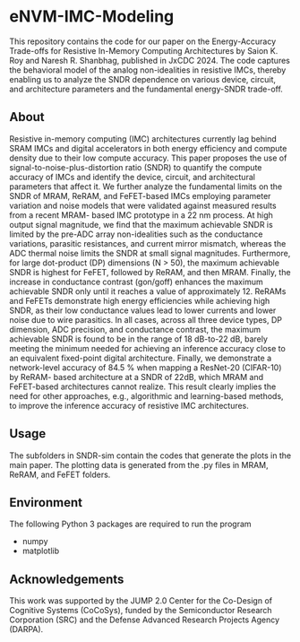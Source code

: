 # eNVM-IMC-Modeling
This repository contains the code for our paper on the Energy-Accuracy Trade-offs for Resistive In-Memory Computing Architectures by Saion K. Roy and Naresh R. Shanbhag, published in JxCDC 2024. The code captures the behavioral model of the analog non-idealities in resistive IMCs, thereby enabling us to analyze the SNDR dependence on various device, circuit, and architecture parameters and the fundamental energy-SNDR trade-off.

## About
Resistive in-memory computing (IMC) architectures currently lag behind SRAM IMCs and digital accelerators in both energy efficiency and compute density due to their low compute accuracy. This paper proposes the use of signal-to-noise-plus-distortion ratio (SNDR) to quantify the compute accuracy of IMCs and identify the device, circuit, and architectural parameters that affect it. We further analyze the fundamental limits on the SNDR of MRAM, ReRAM, and FeFET-based IMCs employing parameter variation and noise models that were validated against measured results from a recent MRAM- based IMC prototype in a 22 nm process. At high output signal magnitude, we find that the maximum achievable SNDR is limited by the pre-ADC array non-idealities such as the conductance variations, parasitic resistances, and current mirror mismatch, whereas the ADC thermal noise limits the SNDR at small signal magnitudes. Furthermore, for large dot-product (DP) dimensions (N > 50), the maximum achievable SNDR is highest for FeFET, followed by ReRAM, and then MRAM. Finally, the increase in conductance contrast (gon/goff) enhances the maximum achievable SNDR only until it reaches a value of approximately 12. ReRAMs and FeFETs demonstrate high energy efficiencies while achieving high SNDR, as their low conductance values lead to lower currents and lower noise due to wire parasitics. In all cases, across all three device types, DP dimension, ADC precision, and conductance contrast, the maximum achievable SNDR is found to be in the range of 18 dB-to-22 dB, barely meeting the minimum needed for achieving an inference accuracy close to an equivalent fixed-point digital architecture. Finally, we demonstrate a network-level accuracy of 84.5 % when mapping a ResNet-20 (CIFAR-10) by ReRAM- based architecture at a SNDR of 22dB, which MRAM and FeFET-based architectures cannot realize. This result clearly implies the need for other approaches, e.g., algorithmic and learning-based methods, to improve the inference accuracy of resistive IMC architectures.

## Usage
The subfolders in SNDR-sim contain the codes that generate the plots in the main paper. The plotting data is generated from the .py files in MRAM, ReRAM, and FeFET folders.

## Environment
The following Python 3 packages are required to run the program
* numpy
* matplotlib

## Acknowledgements
This work was supported by the JUMP 2.0 Center for the Co-Design of Cognitive Systems (CoCoSys), funded by the Semiconductor Research Corporation (SRC) and the Defense Advanced Research Projects Agency (DARPA).
